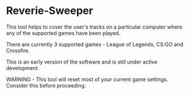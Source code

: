 # Reverie-Sweeper

This tool helps to cover the user's tracks on a particular computer where any of the supported games have been played.

There are currently 3 supported games - League of Legends, CS:GO and Crossfire.

This is an early version of the software and is still under active development.

WARNING - This tool will reset most of your current game settings. Consider this before proceeding.

